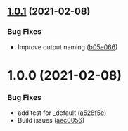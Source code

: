 ## [1.0.1](https://github.com/cobraz/setup-variables/compare/v1.0.0...v1.0.1) (2021-02-08)


### Bug Fixes

* Improve output naming ([b05e066](https://github.com/cobraz/setup-variables/commit/b05e06603110b68dc5bf11ac41f0f1cceb1a444c))

# 1.0.0 (2021-02-08)


### Bug Fixes

* add test for _default ([a528f5e](https://github.com/cobraz/setup-variables/commit/a528f5ec8165772c937a782d43564c1e1cabb8e8))
* Build issues ([aec0056](https://github.com/cobraz/setup-variables/commit/aec0056e6565c2af111583f082212f50b256721f))
